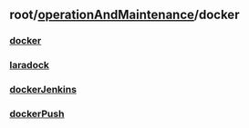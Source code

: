 ## root/[operationAndMaintenance](../README.md)/docker
### [docker](./docker.md)
### [laradock](./laradock.md)
### [dockerJenkins](./dockerJenkins.md)
### [dockerPush](./dockerPush.md)